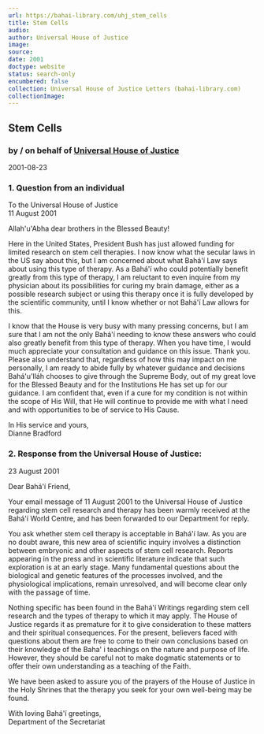 ```yaml
---
url: https://bahai-library.com/uhj_stem_cells
title: Stem Cells
audio: 
author: Universal House of Justice
image: 
source: 
date: 2001
doctype: website
status: search-only
encumbered: false
collection: Universal House of Justice Letters (bahai-library.com)
collectionImage: 
---
```



## Stem Cells

### by / on behalf of [Universal House of Justice](https://bahai-library.com/author/Universal+House+of+Justice)

2001-08-23


### 1\. Question from an individual

To the Universal House of Justice  
11 August 2001  
  
Allah'u'Abha dear brothers in the Blessed Beauty!  
  
Here in the United States, President Bush has just allowed funding for limited research on stem cell therapies. I now know what the secular laws in the US say about this, but I am concerned about what Bahá'í Law says about using this type of therapy. As a Bahá'í who could potentially benefit greatly from this type of therapy, I am reluctant to even inquire from my physician about its possibilities for curing my brain damage, either as a possible research subject or using this therapy once it is fully developed by the scientific community, until I know whether or not Bahá'í Law allows for this.  
  
I know that the House is very busy with many pressing concerns, but I am sure that I am not the only Bahá'í needing to know these answers who could also greatly benefit from this type of therapy. When you have time, I would much appreciate your consultation and guidance on this issue. Thank you. Please also understand that, regardless of how this may impact on me personally, I am ready to abide fully by whatever guidance and decisions Bahá'u'lláh chooses to give through the Supreme Body, out of my great love for the Blessed Beauty and for the Institutions He has set up for our guidance. I am confident that, even if a cure for my condition is not within the scope of His Will, that He will continue to provide me with what I need and with opportunities to be of service to His Cause.

In His service and yours,  
Dianne Bradford

### 2\. Response from the Universal House of Justice:

23 August 2001  
  
Dear Bahá'í Friend,  
  
Your email message of 11 August 2001 to the Universal House of Justice regarding stem cell research and therapy has been warmly received at the Bahá'í World Centre, and has been forwarded to our Department for reply.  
  
You ask whether stem cell therapy is acceptable in Bahá'í law. As you are no doubt aware, this new area of scientific inquiry involves a distinction between embryonic and other aspects of stem cell research. Reports appearing in the press and in scientific literature indicate that such exploration is at an early stage. Many fundamental questions about the biological and genetic features of the processes involved, and the physiological implications, remain unresolved, and will become clear only with the passage of time.  
  
Nothing specific has been found in the Bahá'í Writings regarding stem cell research and the types of therapy to which it may apply. The House of Justice regards it as premature for it to give consideration to these matters and their spiritual consequences. For the present, believers faced with questions about them are free to come to their own conclusions based on their knowledge of the Baha' i teachings on the nature and purpose of life. However, they should be careful not to make dogmatic statements or to offer their own understanding as a teaching of the Faith.  
  
We have been asked to assure you of the prayers of the House of Justice in the Holy Shrines that the therapy you seek for your own well-being may be found.

With loving Bahá'í greetings,  
Department of the Secretariat